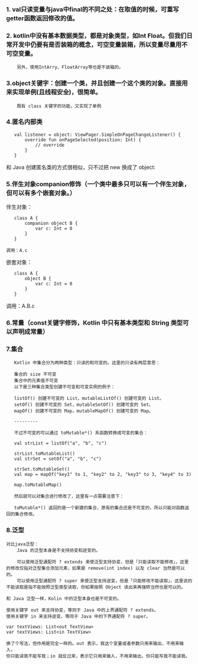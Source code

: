 ### 1. val只读变量与java中final的不同之处：在取值的时候，可重写getter函数返回修改的值。

### 2. kotlin中没有基本数据类型，都是对象类型，如Int Float。但我们日常开发中仍要有是否装箱的概念，可空变量装箱，所以变量尽量用不可空变量。
        另外，使用IntArry、FloatArray等也是不装箱的。
      
### 3.object关键字：创建一个类，并且创建一个这个类的对象。直接用来实现单例(且线程安全)，很简单。
        既有 class 关键字的功能，又实现了单例
        
### 4.匿名内部类
```
   val listener = object: ViewPager.SimpleOnPageChangeListener() {
       override fun onPageSelected(position: Int) {
           // override
       }
   }    
```
   
   和 Java 创建匿名类的方式很相似，只不过把 new 换成了 object: 
   
### 5.伴生对象companion修饰（一个类中最多只可以有一个伴生对象，但可以有多个嵌套对象。）
伴生对象：
```
   class A {
       companion object B {
           var c: Int = 0
       }
   }
```
    调用：A.c
    
嵌套对象：
```
   class A {
       object B {
           var c: Int = 0
       }
   }
```
   调用：A.B.c

### 6.常量（const关键字修饰，Kotlin 中只有基本类型和 String 类型可以声明成常量）

### 7.集合
```
   Kotlin 中集合分为两种类型：只读的和可变的。这里的只读有两层意思：
   
   集合的 size 不可变
   集合中的元素值不可变
   以下是三种集合类型创建不可变和可变实例的例子：
   
   listOf() 创建不可变的 List，mutableListOf() 创建可变的 List。
   setOf() 创建不可变的 Set，mutableSetOf() 创建可变的 Set。
   mapOf() 创建不可变的 Map，mutableMapOf() 创建可变的 Map。
   
   ---------
   
   不过不可变的可以通过 toMutable*() 系函数转换成可变的集合：
   
   val strList = listOf("a", "b", "c")
               
   strList.toMutableList()
   val strSet = setOf("a", "b", "c")
               
   strSet.toMutableSet()
   val map = mapOf("key1" to 1, "key2" to 2, "key3" to 3, "key4" to 3)
            
   map.toMutableMap()

   然后就可以对集合进行修改了，这里有一点需要注意下：
   
   toMutable*() 返回的是一个新建的集合，原有的集合还是不可变的，所以只能对函数返回的集合修改。
```

### 8.泛型
    
    对比java泛型：
        Java 的泛型本身是不支持协变和逆变的。
        
        可以使用泛型通配符 ? extends 来使泛型支持协变，但是「只能读取不能修改」，这里的修改仅指对泛型集合添加元素，如果是 remove(int index) 以及 clear 当然是可以的。
        可以使用泛型通配符 ? super 来使泛型支持逆变，但是「只能修改不能读取」，这里说的不能读取是指不能按照泛型类型读取，你如果按照 Object 读出来再强转当然也是可以的。
        
    和 Java 泛型一样，Kolin 中的泛型本身也是不可变的。
     
    使用关键字 out 来支持协变，等同于 Java 中的上界通配符 ? extends。
    使用关键字 in 来支持逆变，等同于 Java 中的下界通配符 ? super。
```
var textViews: List<out TextView>
var textViews: List<in TextView>
```
    换了个写法，但作用是完全一样的。out 表示，我这个变量或者参数只用来输出，不用来输入，
    你只能读我不能写我；in 就反过来，表示它只用来输入，不用来输出，你只能写我不能读我。






